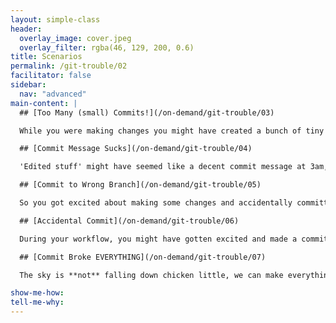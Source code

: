 ```yaml
---
layout: simple-class
header:
  overlay_image: cover.jpeg
  overlay_filter: rgba(46, 129, 200, 0.6)
title: Scenarios
permalink: /git-trouble/02
facilitator: false
sidebar:
  nav: "advanced"
main-content: |  
  ## [Too Many (small) Commits!](/on-demand/git-trouble/03)

  While you were making changes you might have created a bunch of tiny commits to keep track of the changes you were making, but when it comes time to actually push your changes back to your `remote`, you want to group your commits together and prevent your commit history from being inundated with the 30 commits you just made. This scenario guides you through `squashing` those commits and creating more condensed commits.   

  ## [Commit Message Sucks](/on-demand/git-trouble/04)

  'Edited stuff' might have seemed like a decent commit message at 3am, but in hindsight, you might realize you want to provide more context. Covering the different commands you can use to `revert` the error of your commit message-ways, this scenario identifies how to get more descriptive.

  ## [Commit to Wrong Branch](/on-demand/git-trouble/05)

  So you got excited about making some changes and accidentally committed your changes to the wrong branch? Happens **all** the time. This scenario walks you through the steps required to successfully remove those commits and commit them to the right branch, even if you already pushed them up!

  ## [Accidental Commit](/on-demand/git-trouble/06)

  During your workflow, you might have gotten excited and made a commit before you had actually finished your thought. Maybe you made the commit without adding all of the related files. Perhaps your commit included changes that were unrelated. In either case, we can fix that, just follow along and `git` out of trouble.

  ## [Commit Broke EVERYTHING](/on-demand/git-trouble/07)

  The sky is **not** falling down chicken little, we can make everything right-as-rain, and this scenario shows you how to fix that last commit.

show-me-how:
tell-me-why:
---
```

